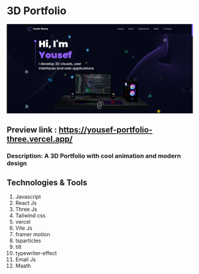# 3D Portfolio

![Home Page](/public/3d_portfolio.png)

## Preview link : https://yousef-portfolio-three.vercel.app/

### Description: A 3D Portfolio with cool animation and modern design

## Technologies & Tools

1. Javascript
2. React Js
3. Three Js
4. Tailwind css
5. vercel
6. Vite Js
7. framer motion
8. tsparticles
9. tilt
10. typewriter-effect
11. Email Js
12. Maath

